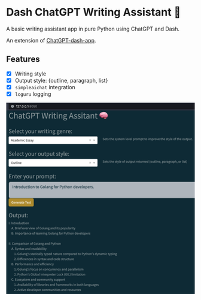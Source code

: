 # Dash ChatGPT Writing Assistant 🧠

A basic writing assistant app in pure Python using ChatGPT and Dash.

An extension of [ChatGPT-dash-app](https://github.com/bendgame/ChatGPT-dash-app/tree/main).

## Features

- [x] Writing style
- [x] Output style: {outline, paragraph, list}
- [x] `simpleaichat` integration
- [x] `loguru` logging

![Screenshot](./assets/screenshot.png)
